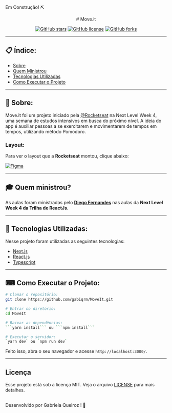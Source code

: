 Em Construção! ⛏

<p align="center">
   # Move.it
</p>

<div align="center">

[![GitHub stars](https://img.shields.io/github/stars/gabiqrm/MoveIt)](https://github.com/gabiqrm/MoveIt)<space> <space>[![GitHub license](https://img.shields.io/github/license/gabiqrm/MoveIt)](https://github.com/gabiqrm/MoveIt/blob/master/LICENSE)<space> <space>[![GitHub forks](https://img.shields.io/github/forks/gabiqrm/MoveIt)](https://github.com/gabiqrm/MoveIt/)

</div>

---
## 📋 Índice:

- [Sobre](#-sobre)
- [Quem Ministrou](#-quem-ministrou)
- [Tecnologias Utilizadas](#-tecnologias-utilizadas)
- [Como Executar o Projeto](#-como-executar-o-projeto)

---
## 📖 Sobre:

Move.it foi um projeto iniciado pela [@Rocketseat](https://github.com/Rocketseat) na Next Level Week 4, uma semana de estudos intensivos em busca do próximo nível.
A ideia do app é auxiliar pessoas a se exercitarem e movimentarem de tempos em tempos, utilizando método Pomodoro.

### Layout:

Para ver o layout que a **Rocketseat** montou, clique abaixo:

<a href="https://www.figma.com/file/UnPgRXKJulEvLAq3qkfRQX/Move.it-1.0" target="_blank"><img alt="Figma" src="https://img.shields.io/badge/figma%20-%23F24E1E.svg?&style=for-the-badge&logo=figma&logoColor=white"/></a>

--- 
## 🎓 Quem ministrou?

As aulas foram ministradas pelo **[Diego Fernandes](https://github.com/diego3g)** nas aulas da **Next Level Week 4 da Trilha de ReactJs**.

---
## 🚀 Tecnologias Utilizadas:

Nesse projeto foram utilizadas as seguintes tecnologias:

* [Next.js](https://nextjs.org/)
* [React.js](https://reactjs.org/)
* [Typescript](https://www.typescriptlang.org/)

--- 
## ⌨ Como Executar o Projeto:

```bash
# Clonar o repositório:
git clone https://github.com/gabiqrm/MoveIt.git

# Entrar no diretório:
cd MoveIt

# Baixar as dependências:
```yarn install``` ou ```npm install```

# Executar o servidor:
`yarn dev` ou `npm run dev`

```

Feito isso, abra o seu navegador e acesse `http://localhost:3000/`.

---
## Licença
Esse projeto está sob a licença MIT. Veja o arquivo [LICENSE](LICENSE) para mais detalhes.

##
Desenvolvido por Gabriela Queiroz ! 💜

